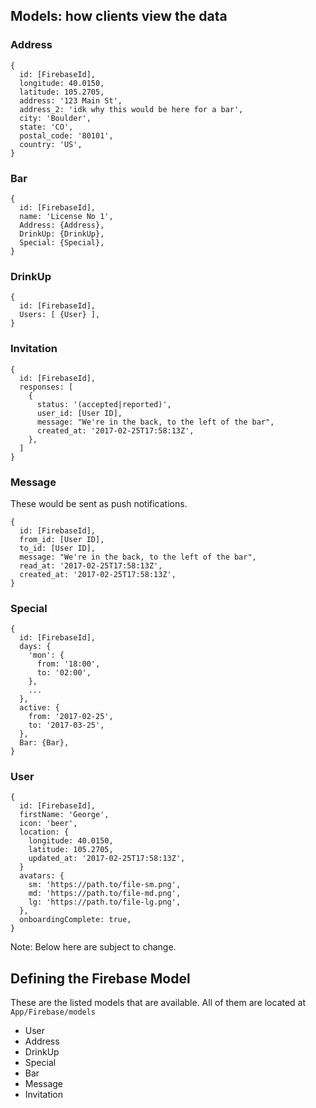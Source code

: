 ## Models: how clients view the data

### Address
```
{
  id: [FirebaseId],
  longitude: 40.0150,
  latitude: 105.2705,
  address: '123 Main St',
  address_2: 'idk why this would be here for a bar',
  city: 'Boulder',
  state: 'CO',
  postal_code: '80101',
  country: 'US',
}
```

### Bar

```
{
  id: [FirebaseId],
  name: 'License No 1',
  Address: {Address},
  DrinkUp: {DrinkUp},
  Special: {Special},
}
```

### DrinkUp
```
{
  id: [FirebaseId],
  Users: [ {User} ],
}
```

### Invitation
```
{
  id: [FirebaseId],
  responses: [
    {
      status: '(accepted|reported)',
      user_id: [User ID],
      message: "We're in the back, to the left of the bar",
      created_at: '2017-02-25T17:58:13Z',
    },
  ]
}
```

### Message
These would be sent as push notifications.
```
{
  id: [FirebaseId],
  from_id: [User ID],
  to_id: [User ID],
  message: "We're in the back, to the left of the bar",
  read_at: '2017-02-25T17:58:13Z',
  created_at: '2017-02-25T17:58:13Z',
}
```

### Special
```
{
  id: [FirebaseId],
  days: {
    'mon': {
      from: '18:00',
      to: '02:00',
    },
    ...
  },
  active: {
    from: '2017-02-25',
    to: '2017-03-25',
  },
  Bar: {Bar},
}
```

### User
```
{
  id: [FirebaseId],
  firstName: 'George',
  icon: 'beer',
  location: {
    longitude: 40.0150,
    latitude: 105.2705,
    updated_at: '2017-02-25T17:58:13Z',
  }
  avatars: {
    sm: 'https://path.to/file-sm.png',
    md: 'https://path.to/file-md.png',
    lg: 'https://path.to/file-lg.png',
  },
  onboardingComplete: true,
}
```

Note: Below here are subject to change.

## Defining the Firebase Model

These are the listed models that are available. All of them are located at `App/Firebase/models`
- User
- Address
- DrinkUp
- Special
- Bar
- Message
- Invitation
